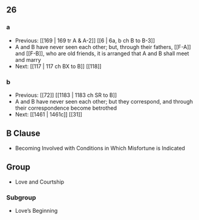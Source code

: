 ## 26
### a
- Previous: [[169 | 169 tr A &amp; A-2]] [[6 | 6a, b ch B to B-3]] 
- A and B have never seen each other; but, through their fathers, [[F-A]] and [[F-B]], who are old friends, it is arranged that A and B shall meet and marry
- Next: [[117 | 117 ch BX to B]] [[118]] 

### b
- Previous: [[72]] [[1183 | 1183 ch SR to B]] 
- A and B have never seen each other; but they correspond, and through their correspondence become betrothed
- Next: [[1461 | 1461c]] [[31]] 

## B Clause
- Becoming Involved with Conditions in Which Misfortune is Indicated

## Group
- Love and Courtship

### Subgroup
- Love’s Beginning

